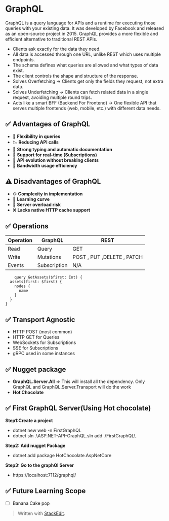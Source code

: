 # GraphQL
GraphQL is a query language for APIs and a runtime for executing those queries with your existing data. It was developed by Facebook and released as an open-source project in 2015. GraphQL provides a more flexible and efficient alternative to traditional REST APIs.

 - Clients ask exactly for the data they need.
 - All data is accessed through one URL, unlike REST which uses multiple endpoints.
 - The schema defines what queries are allowed and what types of data exist.
 - The client controls the shape and structure of the response.
 - Solves Overfetching → Clients get only the fields they request, not 		extra data.
 - Solves Underfetching → Clients can fetch related data in a single request, avoiding multiple round trips.
 - Acts like a smart BFF (Backend For Frontend) → One flexible API that serves multiple frontends (web, mobile, etc.) with different data needs.
 
 ## ✅ Advantages of GraphQL
 - 🔄 **Flexibility in queries**
 - 📉 **Reducing API calls**  
 - 🧾 **Strong typing and automatic documentation**  
 - 📡 **Support for real-time (Subscriptions)**  
 - 🚀 **API evolution without breaking clients**  
 - 📶 **Bandwidth usage efficiency**

 ## ⚠️ Disadvantages of GraphQL
 - ⚙️ **Complexity in implementation**  
 - 📘 **Learning curve**  
 - 🧠 **Server overload risk**  
 - ❌ **Lacks native HTTP cache support**
 
  ## ✅ Operations
  
|  Operation| GraphQL  | REST  | 
| - | - | - | 
| Read  | Query  | GET | 
| Write| Mutations | POST , PUT ,DELETE , PATCH | 
| Events | Subscription  | N/A | 

        query GetAssets($first: Int) {
      assets(first: $first) {
        nodes {
          name
        }
      }
    }
  ## ✅ Transport Agnostic
 -   HTTP POST (most common)
 -   HTTP GET for Queries
 -   WebSockets for Subscriptions
 -   SSE for Subscriptions
 -   gRPC used in some instances
 
 ## ✅ Nugget package 
 - **GraphQL.Server.All**  => This will install all the dependency. Only GraphQL and GraphQL.Server.Transport will do the work
 - **Hot Chocolate**
 
  ## ✅ First GraphQL Server(Using Hot chocolate)
  **Step1:Create a project**
 - dotnet new web -n FirstGraphQL
 - dotnet sln .\ASP.NET-API-GraphQL.sln add .\FirstGraphQL\
 
 **Step2: Add nugget Package**

 - dotnet add package HotChocolate.AspNetCore
 
  **Step3: Go to the graphQl Server**

 - https://localhost:7112/graphql/

 

  
  

 ## ✅ Future Learning Scope
 - [ ] Banana Cake pop



> Written with [StackEdit](https://stackedit.io/).
<!--stackedit_data:
eyJoaXN0b3J5IjpbMTIzODA4MjI0MiwxNjc0NzA1MjQyLC0xND
g5NDQ0NjE2LDQ5MDAyOTQ0MCw4OTc4MjQ1OTAsMTc4NDYyMDc5
OSwxNzM0MTQ3MTk2LC01MDM4NzEyNzMsNDE4ODU1MDcsODMwNj
E4OTMzLDE3NzA0MTg5MDAsNzMwOTk4MTE2XX0=
-->